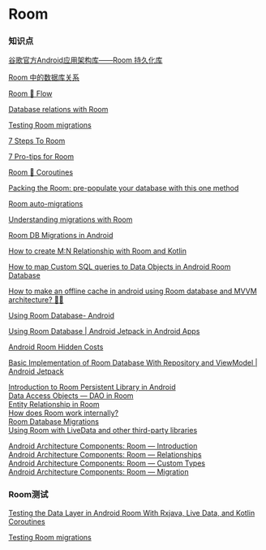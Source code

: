 # Room

### 知识点

[谷歌官方Android应用架构库——Room 持久化库](http://blog.csdn.net/hubinqiang/article/details/73012353)

[Room 中的数据库关系](https://zhuanlan.zhihu.com/p/111267510)

[Room 🔗 Flow](https://medium.com/androiddevelopers/room-flow-273acffe5b57)

[Database relations with Room](https://medium.com/androiddevelopers/database-relations-with-room-544ab95e4542)

[Testing Room migrations](https://medium.com/androiddevelopers/testing-room-migrations-be93cdb0d975)

[7 Steps To Room](https://medium.com/androiddevelopers/7-steps-to-room-27a5fe5f99b2)

[7 Pro-tips for Room](https://medium.com/androiddevelopers/7-pro-tips-for-room-fbadea4bfbd1)

[Room 🔗 Coroutines](https://medium.com/androiddevelopers/room-coroutines-422b786dc4c5)

[Packing the Room: pre-populate your database with this one method](https://medium.com/androiddevelopers/packing-the-room-pre-populate-your-database-with-this-one-method-333ae190e680)

[Room auto-migrations](https://medium.com/androiddevelopers/room-auto-migrations-d5370b0ca6eb)

[Understanding migrations with Room](https://medium.com/androiddevelopers/understanding-migrations-with-room-f01e04b07929)

[Room DB Migrations in Android](https://medium.com/swlh/room-db-migrations-in-android-be9d5a045235)

[How to create M:N Relationship with Room and Kotlin](https://itnext.io/how-to-create-m-n-relationship-with-room-and-kotlin-ddbdebf0ee38)

[How to map Custom SQL queries to Data Objects in Android Room Database](https://medium.com/wonderquill/how-to-map-custom-sql-queries-to-data-objects-in-android-room-database-80270ace00d8)

[How to make an offline cache in android using Room database and MVVM architecture? 👨‍💻](https://divyanshutw.medium.com/how-to-make-an-offline-cache-in-android-using-room-database-and-mvvm-architecture-6d1b011e819c)

[Using Room Database- Android](https://nandishswarup.medium.com/using-room-database-android-123918d3b795)

[Using Room Database \| Android Jetpack in Android Apps](https://medium.com/swlh/using-room-database-android-jetpack-in-android-apps-dc8526517b6a)

[Android Room Hidden Costs](https://krossovochkin.com/posts/2020_12_18_android_room_hidden_costs/)

[Basic Implementation of Room Database With Repository and ViewModel \| Android Jetpack](https://medium.com/swlh/basic-implementation-of-room-database-with-repository-and-viewmodel-android-jetpack-8945b364d322)

[Introduction to Room Persistent Library in Android](https://medium.com/mindorks/introduction-to-room-persistent-library-in-android-5d7c340d0fbc)    
[Data Access Objects — DAO in Room](https://medium.com/mindorks/data-access-objects-dao-in-room-3d108d6b4b54)    
[Entity Relationship in Room](https://medium.com/mindorks/entity-relationship-in-room-b61cfcbf395)    
[How does Room work internally?](https://medium.com/mindorks/how-does-room-work-internally-c17572b03bed)    
[Room Database Migrations](https://medium.com/mindorks/room-database-migrations-35a57bdd0ce6)    
[Using Room with LiveData and other third-party libraries](https://medium.com/mindorks/using-room-with-live-data-and-other-third-party-libraries-18000fe017b2)

[Android Architecture Components: Room — Introduction](https://medium.com/android-news/android-architecture-components-room-introduction-4774dd72a1ae)    
[Android Architecture Components: Room — Relationships](https://medium.com/android-news/android-architecture-components-room-relationships-bf473510c14a)    
[Android Architecture Components: Room — Custom Types](https://medium.com/android-news/android-architecture-components-room-custom-types-ad6a477004e0)    
[Android Architecture Components: Room — Migration](https://medium.com/android-news/android-architecture-components-room-migration-1a269e1aeef7)

### Room测试

[Testing the Data Layer in Android Room With Rxjava, Live Data, and Kotlin Coroutines](https://betterprogramming.pub/testing-the-data-layer-in-android-room-with-rxjava-live-data-and-kotlin-coroutines-62d20a8f977a)

[Testing Room migrations](https://medium.com/androiddevelopers/testing-room-migrations-be93cdb0d975)



[  
](https://pszklarska.medium.com/?source=post_page-----ad6a477004e0--------------------------------)[  
](https://pszklarska.medium.com/?source=post_page-----1a269e1aeef7--------------------------------)[  
](https://pszklarska.medium.com/?source=post_page-----bf473510c14a--------------------------------)[  
](https://medium.com/@deepanshu42?source=post_page-----18000fe017b2--------------------------------)[  
](https://medium.com/@deepanshu42?source=post_page-----35a57bdd0ce6--------------------------------)[  
](https://medium.com/@deepanshu42?source=post_page-----5d7c340d0fbc--------------------------------)[  
](https://medium.com/@deepanshu42?source=post_page-----b61cfcbf395--------------------------------)[  
](https://medium.com/@deepanshu42?source=post_page-----3d108d6b4b54--------------------------------)

